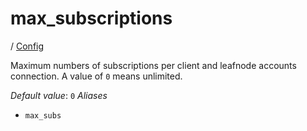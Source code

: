 # max_subscriptions

/ [Config](../README.md) 

Maximum numbers of subscriptions per client and leafnode accounts connection. A value of `0` means unlimited.

*Default value*: `0`
*Aliases*
- `max_subs`

